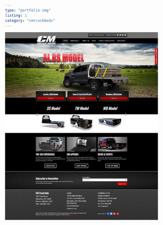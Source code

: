 ```yaml
---
type: "portfolio-img"
listing: 1
category: "cmtruckbeds"
---
```


![CM Truck Beds homepage](home-cmtruckbeds.png)
